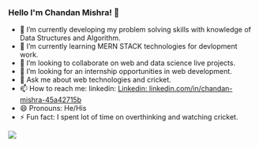 ### Hello I'm Chandan Mishra! 👋

- 🔭 I’m currently developing my problem solving skills with knowledge of Data Structures and Algorithm.
- 🌱 I’m currently learning MERN STACK technologies for devlopment work.
- 👯 I’m looking to collaborate on web and data science live projects.
- 🤔 I’m looking for an internship opportunities in web development.
- 💬 Ask me about web technologies and cricket.
- 📫 How to reach me: linkedin: [Linkedin: linkedin.com/in/chandan-mishra-45a42715b](https://www.linkedin.com/in/chandan-mishra-45a42715b)
- 😄 Pronouns: He/His
- ⚡ Fun fact: I spent lot of time on overthinking and watching cricket.


<img src = "https://github-readme-stats.vercel.app/api?username=Gmishra2000&&show_icons=true&title_color=ffffff&icon_color=bb2acf&text_color=daf7dc&bg_color=191919">
